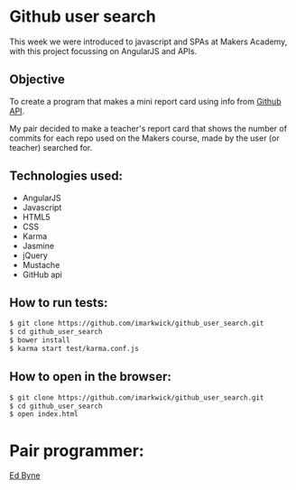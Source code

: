 # Github user search

This week we were introduced to javascript and SPAs at Makers Academy, with this project focussing on AngularJS and APIs.

## Objective

To create a program that makes a mini report card using info from [Github API](https://developer.github.com/v3/).

My pair decided to make a teacher's report card that shows the number of commits for each repo used on the Makers course, made by the user (or teacher) searched for. 

## Technologies used:

* AngularJS
* Javascript
* HTML5
* CSS
* Karma
* Jasmine
* jQuery
* Mustache
* GitHub api

## How to run tests:

```sh
$ git clone https://github.com/imarkwick/github_user_search.git
$ cd github_user_search
$ bower install
$ karma start test/karma.conf.js
```

## How to open in the browser:

```sh
$ git clone https://github.com/imarkwick/github_user_search.git
$ cd github_user_search
$ open index.html
```

# Pair programmer:

[Ed Byne](https://github.com/ejbyne)

